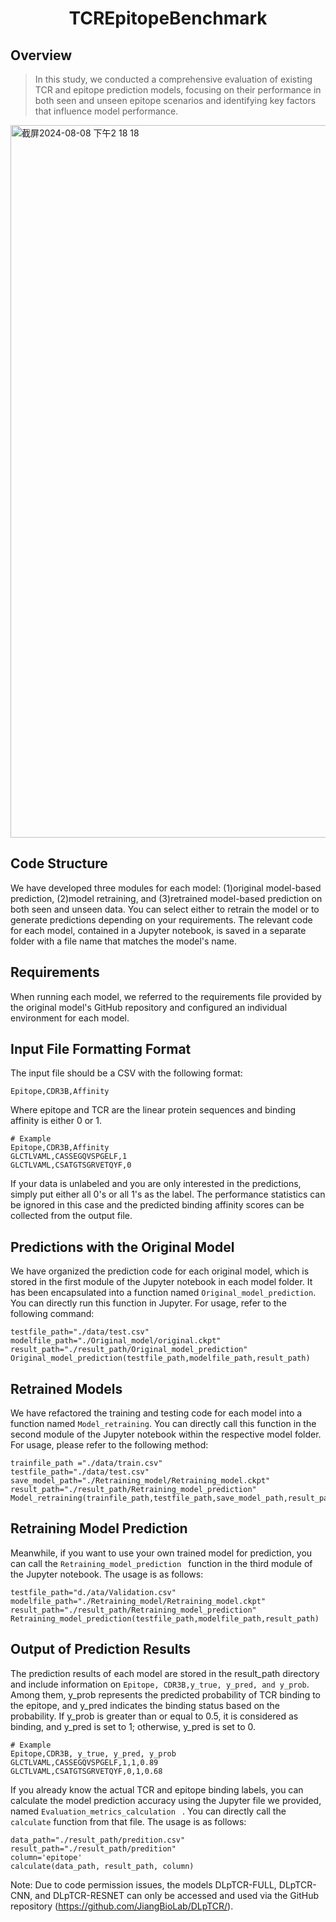 <h1 align="center">
 TCREpitopeBenchmark
</h1>

## Overview
> In this study, we conducted a comprehensive evaluation of existing TCR and epitope prediction models, focusing on their performance in both seen and unseen epitope scenarios and identifying key factors that influence model performance.

<img width="1140" alt="截屏2024-08-08 下午2 18 18" src="https://github.com/user-attachments/assets/4052a5ea-9ad3-467b-a936-b481ba213273">
	
## Code Structure
We have developed three modules for each model: (1)original model-based prediction, (2)model retraining, and (3)retrained model-based prediction on both seen and unseen data. You can select either to retrain the model or to generate predictions depending on your requirements. The relevant code for each model, contained in a Jupyter notebook, is saved in a separate folder with a file name that matches the model's name.



## Requirements
When running each model, we referred to the requirements file provided by the original model's GitHub repository and configured an individual environment for each model. 

## Input File Formatting Format

The input file should be a CSV with the following format:
```
Epitope,CDR3B,Affinity
```

Where epitope and TCR are the linear protein sequences and binding affinity is either 0 or 1.

```
# Example
Epitope,CDR3B,Affinity
GLCTLVAML,CASSEGQVSPGELF,1
GLCTLVAML,CSATGTSGRVETQYF,0
```

If your data is unlabeled and you are only interested in the predictions, simply put either all 0's or all 1's as the label. The performance statistics can be ignored in this case and the predicted binding affinity scores can be collected from the output file.

## Predictions with the Original Model
We have organized the prediction code for each original model, which is stored in the first module of the Jupyter notebook in each model folder. It has been encapsulated into a function named ```Original_model_prediction```. You can directly run this function in Jupyter. For usage, refer to the following command:

```
testfile_path="./data/test.csv"
modelfile_path="./Original_model/original.ckpt"
result_path="./result_path/Original_model_prediction"
Original_model_prediction(testfile_path,modelfile_path,result_path)
```

## Retrained Models 
We have refactored the training and testing code for each model into a function named ```Model_retraining```. You can directly call this function in the second module of the Jupyter notebook within the respective model folder. For usage, please refer to the following method:

```
trainfile_path ="./data/train.csv"
testfile_path="./data/test.csv"
save_model_path="./Retraining_model/Retraining_model.ckpt"
result_path="./result_path/Retraining_model_prediction"
Model_retraining(trainfile_path,testfile_path,save_model_path,result_path) 
```

## Retraining Model Prediction

Meanwhile, if you want to use your own trained model for prediction, you can call the ```Retraining_model_prediction ``` function in the third module of the Jupyter notebook. The usage is as follows:
```
testfile_path="d./ata/Validation.csv"
modelfile_path="./Retraining_model/Retraining_model.ckpt"
result_path="./result_path/Retraining_model_prediction"
Retraining_model_prediction(testfile_path,modelfile_path,result_path)
```

## Output of Prediction Results
The prediction results of each model are stored in the result_path directory and include information on ``` Epitope, CDR3B,y_true, y_pred, and y_prob ```. Among them, y_prob represents the predicted probability of TCR binding to the epitope, and y_pred indicates the binding status based on the probability. If y_prob is greater than or equal to 0.5, it is considered as binding, and y_pred is set to 1; otherwise, y_pred is set to 0.

``` 
# Example
Epitope,CDR3B, y_true, y_pred, y_prob
GLCTLVAML,CASSEGQVSPGELF,1,1,0.89
GLCTLVAML,CSATGTSGRVETQYF,0,1,0.68
```

If you already know the actual TCR and epitope binding labels, you can calculate the model prediction accuracy using the Jupyter file we provided, named ```Evaluation_metrics_calculation ``` . You can directly call the  ``` calculate ```  function from that file. The usage is as follows:
``` 
data_path="./result_path/predition.csv"
result_path="./result_path/predition"
column='epitope'
calculate(data_path, result_path, column)
```


Note: Due to code permission issues, the models DLpTCR-FULL, DLpTCR-CNN, and DLpTCR-RESNET can only be accessed and used via the GitHub repository (https://github.com/JiangBioLab/DLpTCR/).

